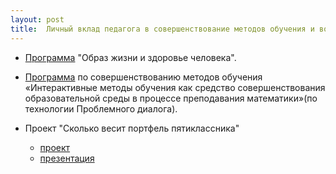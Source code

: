 ```yaml
---
layout: post
title:  Личный вклад педагога в совершенствование методов обучения и воспитания
---
```


- [Программа](../content/form13/Программа-Образ-жизни-и-здоровье-человека.pdf) "Образ жизни и здоровье человека".

- [Программа](../content/form13/Программа-совершенствования-методов-обучения.pdf) по совершенствованию методов обучения «Интерактивные методы обучения как средство совершенствования образовательной среды в процессе преподавания математики»(по
технологии Проблемного диалога).

- Проект "Сколько весит портфель пятиклассника"
	- [проект](../content/form13/Проект-Сколько-весит-портфель-пятиклассника.pdf)
	- [презентация](../content/form13/Презентация-Проект-Портфель-пятиклассника.pdf)